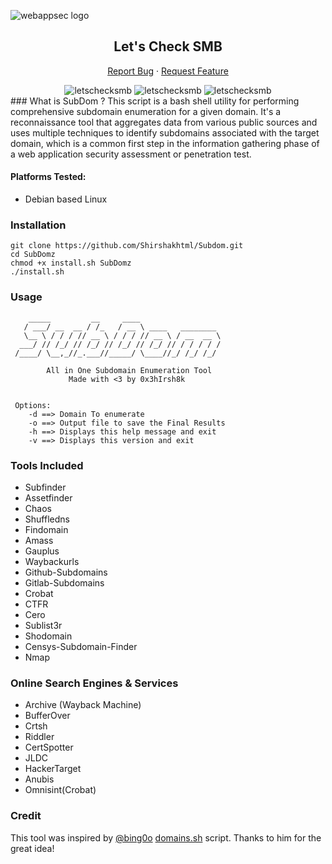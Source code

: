 ![webappsec logo](https://github.com/Shirshakhtml/Subdom/assets/75179984/c41a6901-0f1c-412e-9f8a-7eaa3544ee74)<div align="center">
 <h2 align="center">Let's Check SMB</h2>
  <p align="center">
    <a
      href="https://github.com/Shirshakhtml/AutoRecon/issues/new?assignees=&labels=bug">Report
      Bug</a>
    ·
    <a href="https://github.com/Shirshakhtml/letschecksmb/issues">Request Feature</a>
  </p>

  <img alt="letschecksmb" src="https://img.shields.io/github/stars/Shirshakhtml/Subdom">
  <img alt="letschecksmb" src="https://img.shields.io/github/issues/Shirshakhtml/Subdom">
  <img alt="letschecksmb" src="https://img.shields.io/github/languages/code-size/Shirshakhtml/Subdom">

</div>
### What is SubDom ?
This script is a bash shell utility for performing comprehensive subdomain enumeration for a given domain. It's a reconnaissance tool that aggregates data from various public sources and uses multiple techniques to identify subdomains associated with the target domain, which is a common first step in the information gathering phase of a web application security assessment or penetration test.

#### Platforms Tested:
 + Debian based Linux

### Installation
```
git clone https://github.com/Shirshakhtml/Subdom.git
cd SubDomz 
chmod +x install.sh SubDomz
./install.sh
```

### Usage
```
    _____         __     ____                         
   / ___/ __  __ / /_   / __ \ ____   ________   
   \__ \ / / / // __ \ / / / // __ \ / __  __ \  
  ___/ // /_/ // /_/ // /_/ // /_/ // / / / / / 
 /____/ \__,_//_.___//_____/ \____//_/ /_/ /_/  

        All in One Subdomain Enumeration Tool         
             Made with <3 by 0x3hIrsh8k          


 Options:
    -d ==> Domain To enumerate
    -o ==> Output file to save the Final Results
    -h ==> Displays this help message and exit
    -v ==> Displays this version and exit
 ```
### Tools Included
+ Subfinder
+ Assetfinder
+ Chaos
+ Shuffledns
+ Findomain
+ Amass
+ Gauplus
+ Waybackurls 
+ Github-Subdomains
+ Gitlab-Subdomains
+ Crobat
+ CTFR
+ Cero
+ Sublist3r
+ Shodomain
+ Censys-Subdomain-Finder
+ Nmap

### Online Search Engines & Services
+ Archive (Wayback Machine)
+ BufferOver
+ Crtsh
+ Riddler
+ CertSpotter
+ JLDC
+ HackerTarget
+ Anubis
+ Omnisint(Crobat)

### Credit
This tool was inspired by [@bing0o](https://github.com/bing0o) [domains.sh](https://github.com/bing0o/bash_scripting/blob/master/domains.sh) script. Thanks to him for the great idea!
